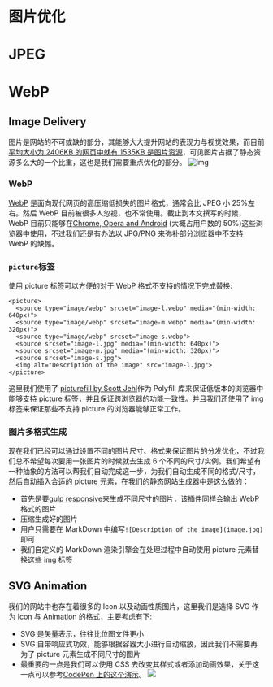 # 图片优化

# JPEG

# WebP

## Image Delivery

图片是网站的不可或缺的部分，其能够大大提升网站的表现力与视觉效果，而目前[平均大小为 2406KB 的网页中就有 1535KB 是图片资源](http://httparchive.org/interesting.php?a=All&l=Jul%2015%202016)，可见图片占据了静态资源多么大的一个比重，这也是我们需要重点优化的部分。
![img](https://cdn.css-tricks.com/wp-content/uploads/2016/08/average-bytes-per-page-chart.jpg)

### WebP

[WebP](https://developers.google.com/speed/webp/) 是面向现代网页的高压缩低损失的图片格式，通常会比 JPEG 小 25%左右。然后 WebP 目前被很多人忽视，也不常使用。截止到本文撰写的时候，WebP 目前只能够在[Chrome, Opera and Android](http://caniuse.com/#feat=webp) (大概占用户数的 50%)这些浏览器中使用，不过我们还是有办法以 JPG/PNG 来弥补部分浏览器中不支持 WebP 的缺憾。

### `picture`标签

使用 picture 标签可以方便的对于 WebP 格式不支持的情况下完成替换:

```
<picture>
  <source type="image/webp" srcset="image-l.webp" media="(min-width: 640px)">
  <source type="image/webp" srcset="image-m.webp" media="(min-width: 320px)">
  <source type="image/webp" srcset="image-s.webp">
  <source srcset="image-l.jpg" media="(min-width: 640px)">
  <source srcset="image-m.jpg" media="(min-width: 320px)">
  <source srcset="image-s.jpg">
  <img alt="Description of the image" src="image-l.jpg">
</picture>
```

这里我们使用了 [picturefill by Scott Jehl](https://github.com/scottjehl/picturefill)作为 Polyfill 库来保证低版本的浏览器中能够支持 picture 标签，并且保证跨浏览器的功能一致性。并且我们还使用了 img 标签来保证那些不支持 picture 的浏览器能够正常工作。

### 图片多格式生成

现在我们已经可以通过设置不同的图片尺寸、格式来保证图片的分发优化，不过我们总不希望每次要用一张图片的时候就去生成 6 个不同的尺寸/实例。我们希望有一种抽象的方法可以帮我们自动完成这一步，为我们自动生成不同的格式/尺寸，然后自动插入合适的 picture 元素，在我们的静态网站生成器中是这么做的：

- 首先是要[gulp responsive](https://github.com/mahnunchik/gulp-responsive)来生成不同尺寸的图片，该插件同样会输出 WebP 格式的图片
- 压缩生成好的图片
- 用户只需要在 MarkDown 中编写`![Description of the image](image.jpg)`即可
- 我们自定义的 MarkDown 渲染引擎会在处理过程中自动使用 picture 元素替换这些 img 标签

## SVG Animation

我们的网站中也存在着很多的 Icon 以及动画性质图片，这里我们是选择 SVG 作为 Icon 与 Animation 的格式，主要考虑有下:

- SVG 是矢量表示，往往比位图文件更小
- SVG 自带响应式功效，能够根据容器大小进行自动缩放，因此我们不需要再为了 picture 元素生成不同尺寸的图片
- 最重要的一点是我们可以使用 CSS 去改变其样式或者添加动画效果，关于这一点可以参考[CodePen 上的这个演示](https://codepen.io/voorhoede/pen/qNgWod/)。
  ![](https://coding.net/u/hoteam/p/Cache/git/raw/master/2016/8/2/autolayout.gif)
